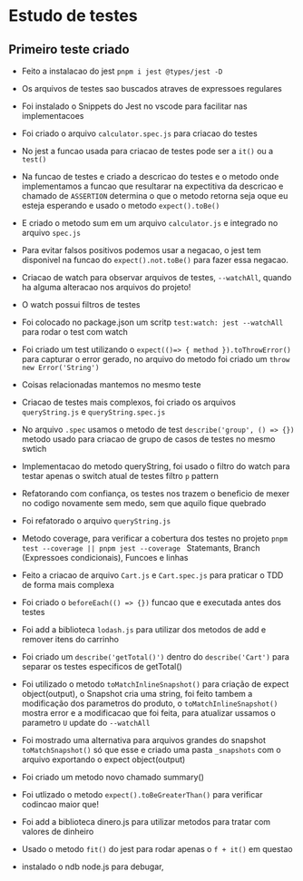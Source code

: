 # Estudo de testes

## Primeiro teste criado

- Feito a instalacao do jest `pnpm i jest @types/jest -D`
- Os arquivos de testes sao buscados atraves de expressoes regulares
- Foi instalado o Snippets do Jest no vscode para facilitar nas implementacoes
- Foi criado o arquivo `calculator.spec.js` para criacao do testes
- No jest a funcao usada para criacao de testes pode ser a `it()` ou a `test()`
- Na funcao de testes e criado a descricao do testes e o metodo onde implementamos a funcao que resultarar na expectitiva da descricao e chamado de `ASSERTION`
  determina o que o metodo retorna seja oque eu esteja esperando e usado o metodo `expect().toBe()`
- E criado o metodo sum em um arquivo `calculator.js` e integrado no arquivo `spec.js`
- Para evitar falsos positivos podemos usar a negacao, o jest tem disponivel na funcao do `expect().not.toBe()` para fazer essa negacao.
- Criacao de watch para observar arquivos de testes, `--watchAll`, quando ha alguma alteracao nos arquivos do projeto!
- O watch possui filtros de testes
- Foi colocado no package.json um scritp `test:watch: jest --watchAll` para rodar o test com watch

- Foi criado um test utilizando o `expect(()=> { method }).toThrowError()` para capturar o error gerado, no arquivo do metodo foi criado um `throw new Error('String')`
- Coisas relacionadas mantemos no mesmo teste

- Criacao de testes mais complexos, foi criado os arquivos `queryString.js` e `queryString.spec.js`
- No arquivo `.spec` usamos o metodo de test `describe('group', () => {})` metodo usado para criacao de grupo de casos de testes no mesmo swtich

- Implementacao do metodo queryString, foi usado o filtro do watch para testar apenas o switch atual de testes filtro `p` pattern

- Refatorando com confiança, os testes nos trazem o beneficio de mexer no codigo novamente sem medo, sem que aquilo fique quebrado
- Foi refatorado o arquivo `queryString.js`

- Metodo coverage, para verificar a cobertura dos testes no projeto `pnpm test --coverage || pnpm jest --coverage ` Statemants, Branch (Expressoes condicionais), Funcoes e linhas

- Feito a criacao de arquivo `Cart.js` e `Cart.spec.js` para praticar o TDD de forma mais complexa
- Foi criado o `beforeEach(() => {})` funcao que e executada antes dos testes

- Foi add a biblioteca `lodash.js` para utilizar dos metodos de add e remover itens do carrinho

- Foi criado um `describe('getTotal()')` dentro do `describe('Cart')` para separar os testes especificos de getTotal()
- Foi utilizado o metodo `toMatchInlineSnapshot()` para criação de expect object(output), o Snapshot cria uma string, foi feito tambem a modificação dos parametros do produto, o `toMatchInlineSnapshot()` mostra error e a modificacao que foi feita, para atualizar ussamos o parametro `U` update do `--watchAll`
- Foi mostrado uma alternativa para arquivos grandes do snapshot `toMatchSnapshot()` só que esse e criado uma pasta `_snapshots` com o arquivo exportando o expect object(output)
- Foi criado um metodo novo chamado summary()
- Foi utlizado o metodo `expect().toBeGreaterThan()` para verificar codincao maior que!
- Foi add a biblioteca dinero.js para utilizar metodos para tratar com valores de dinheiro

- Usado o metodo `fit()` do jest para rodar apenas o `f + it()` em questao

- instalado o ndb node.js para debugar,
